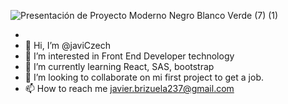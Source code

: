 ![Presentación de Proyecto Moderno Negro Blanco Verde (7) (1)](https://user-images.githubusercontent.com/83432245/221933740-48a744b5-0152-461f-8bfb-78e1e93694a8.gif)



- 
- 👋 Hi, I’m @javiCzech
- 👀 I’m interested in Front End Developer technology
- 🌱 I’m currently learning React, SAS, bootstrap
- 💞️ I’m looking to collaborate on mi first project to get a job.
- 📫 How to reach me javier.brizuela237@gmail.com

<!---
javiCzech/javiCzech is a ✨ special ✨ repository because its `README.md` (this file) appears on your GitHub profile.
You can click the Preview link to take a look at your changes.
--->

